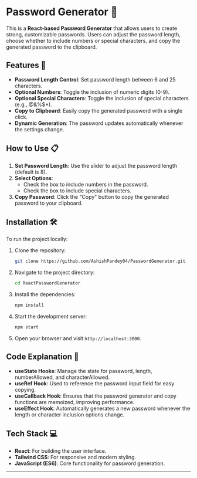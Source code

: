 
# Password Generator 🔐

This is a **React-based Password Generator** that allows users to create strong, customizable passwords. Users can adjust the password length, choose whether to include numbers or special characters, and copy the generated password to the clipboard.

## Features 🌟

- **Password Length Control**: Set password length between 6 and 25 characters.
- **Optional Numbers**: Toggle the inclusion of numeric digits (0-9).
- **Optional Special Characters**: Toggle the inclusion of special characters (e.g., @&%$*).
- **Copy to Clipboard**: Easily copy the generated password with a single click.
- **Dynamic Generation**: The password updates automatically whenever the settings change.

## How to Use 📋

1. **Set Password Length**: Use the slider to adjust the password length (default is 8).
2. **Select Options**:
   - Check the box to include numbers in the password.
   - Check the box to include special characters.
3. **Copy Password**: Click the "Copy" button to copy the generated password to your clipboard.

## Installation 🛠️

To run the project locally:

1. Clone the repository:
   ```bash
   git clone https://github.com/AshishPandey04/PasswordGenerator.git
   ```

2. Navigate to the project directory:
   ```bash
   cd ReactPasswordGenerator
   ```

3. Install the dependencies:
   ```bash
   npm install
   ```

4. Start the development server:
   ```bash
   npm start
   ```

5. Open your browser and visit `http://localhost:3000`.

## Code Explanation 📜

- **useState Hooks**: Manage the state for password, length, numberAllowed, and characterAllowed.
- **useRef Hook**: Used to reference the password input field for easy copying.
- **useCallback Hook**: Ensures that the password generator and copy functions are memoized, improving performance.
- **useEffect Hook**: Automatically generates a new password whenever the length or character inclusion options change.

## Tech Stack 💻

- **React**: For building the user interface.
- **Tailwind CSS**: For responsive and modern styling.
- **JavaScript (ES6)**: Core functionality for password generation.



---


